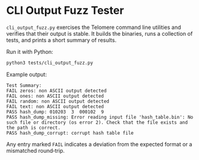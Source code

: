 # CLI Output Fuzz Tester

`cli_output_fuzz.py` exercises the Telomere command line utilities and verifies
that their output is stable. It builds the binaries, runs a collection of tests,
and prints a short summary of results.

Run it with Python:

```bash
python3 tests/cli_output_fuzz.py
```

Example output:

```
Test Summary:
FAIL zeros: non ASCII output detected
FAIL ones: non ASCII output detected
FAIL random: non ASCII output detected
FAIL text: non ASCII output detected
PASS hash_dump: 010203  3  000102  9
PASS hash_dump_missing: Error reading input file 'hash_table.bin': No such file or directory (os error 2). Check that the file exists and the path is correct.
PASS hash_dump_corrupt: corrupt hash table file
```

Any entry marked `FAIL` indicates a deviation from the expected format or a
mismatched round‑trip.
